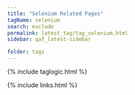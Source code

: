 ```yaml
---
title: "Selenium Related Pages"
tagName: selenium
search: exclude
permalink: latest_tag/tag_selenium.html
sidebar: qaf_latest-sidebar

folder: tags
---
```

{% include taglogic.html %}

{% include links.html %}
